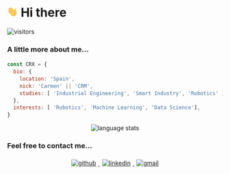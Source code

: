 # <img src="https://raw.githubusercontent.com/ABSphreak/ABSphreak/master/gifs/Hi.gif" width="25px"> Hi there

![visitors](https://visitor-badge.glitch.me/badge?page_id=crxcrm/crxcrm)

### A little more about me...

```js
const CRX = {
  bio: {
    location: 'Spain',
    nick: 'Carmen' || 'CRM',
    studies: [ 'Industrial Engineering', 'Smart Industry', 'Robotics' ]
  },
  interests: [ 'Robotics', 'Machine Learning', 'Data Science'],
}
```

<p align="center">
	<img alt="language stats" src="https://github-readme-stats.vercel.app/api/top-langs?username=crxcrm&theme=midnight-purple&count_private=true&show_icons=true&layout=compact&langs_count=6">
</p>

### Feel free to contact me...

<p align="center">
	<a href="https://github.com/crxcrm" target="_blank">
		<img alt="github" src="https://img.icons8.com/stickers/344/github.png" style="padding: 5px;" width="10%">
	</a>
	<a href="https://www.linkedin.com/in/maria-del-carmen-rubiales-mena/" target="_blank">
		<img alt="linkedin" src="https://img.icons8.com/stickers/344/linkedin.png" style="padding: 5px;" width="10%">
	</a>
	<a href="mailto:carmenrubialesmena@gmail.com" target="_blank">
		<img alt="gmail" src="https://img.icons8.com/stickers/344/gmail-login.png" style="padding: 5px;" width="10%">
	</a>
</p>

